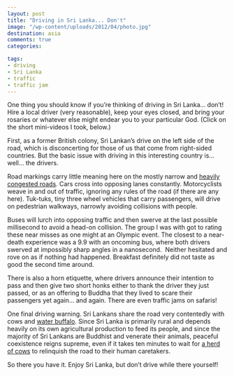 ```yaml
---
layout: post
title: "Driving in Sri Lanka... Don't"
image: "/wp-content/uploads/2012/04/photo.jpg"
destination: asia
comments: true
categories:

tags:
- driving
- Sri Lanka
- traffic
- traffic jam
---
```

One thing you should know if you’re thinking of driving in Sri Lanka… don’t! Hire a local driver (very reasonable), keep your eyes closed, and bring your rosaries or whatever else might endear you to your particular God. (Click on the short mini-videos I took, below.)

First, as a former British colony, Sri Lankan’s drive on the left side of the road, which is disconcerting for those of us that come from right-sided countries. But the basic issue with driving in this interesting country is… well… the drivers.

Road markings carry little meaning here on the mostly narrow and [heavily congested roads](https://www.youtube.com/watch?v=RtKz9Ni59Q0). Cars cross into opposing lanes constantly. Motorcyclists weave in and out of traffic, ignoring any rules of the road (if there are any here). Tuk-tuks, tiny three wheel vehicles that carry passengers, will drive on pedestrian walkways, narrowly avoiding collisions with people.

Buses will lurch into opposing traffic and then swerve at the last possible millisecond to avoid a head-on collision. The group I was with got to rating these near misses as one might at an Olympic event. The closest to a near-death experience was a 9.9 with an oncoming bus, where both drivers swerved at impossibly sharp angles in a nanosecond.  Neither hesitated and rove on as if nothing had happened. Breakfast definitely did not taste as good the second time around.

There is also a horn etiquette, where drivers announce their intention to pass and then give two short honks either to thank the driver they just passed, or as an offering to Buddha that they lived to scare their passengers yet again… and again. There are even traffic jams on safaris!

One final driving warning. Sri Lankans share the road very contentedly with cows and <a href="http://youtu.be/j_lj4RsQHgQ">water buffalo</a>. Since Sri Lanka is primarily rural and depends heavily on its own agricultural production to feed its people, and since the majority of Sri Lankans are Buddhist and venerate their animals, peaceful coexistence reigns supreme, even if it takes ten minutes to wait for <a href="http://youtu.be/s5KKgGSvzZ8">a herd of cows</a> to relinquish the road to their human caretakers.

So there you have it. Enjoy Sri Lanka, but don’t drive while there yourself!